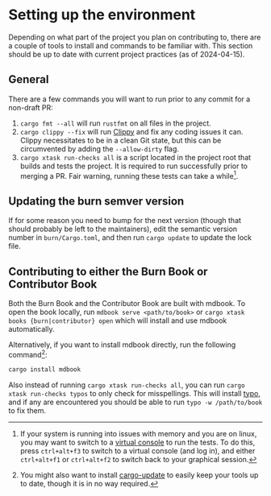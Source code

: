 # Setting up the environment

Depending on what part of the project you plan on contributing to, there are a couple of tools to
install and commands to be familiar with. This section should be up to date with current project
practices (as of 2024-04-15).

## General

There are a few commands you will want to run prior to any commit for a non-draft PR:

1. `cargo fmt --all` will run `rustfmt` on all files in the project.
2. `cargo clippy --fix` will run [Clippy](https://github.com/rust-lang/rust-clippy) and fix any
   coding issues it can. Clippy necessitates to be in a clean Git state, but this can be
   circumvented by adding the `--allow-dirty` flag.
3. `cargo xtask run-checks all` is a script located in the project root that builds and tests the
   project. It is required to run successfully prior to merging a PR. Fair warning, running these
   tests can take a while[^linux_mem_note].

## Updating the burn semver version

If for some reason you need to bump for the next version (though that should probably be left to the
maintainers), edit the semantic version number in `burn/Cargo.toml`, and then run `cargo update` to
update the lock file.

## Contributing to either the Burn Book or Contributor Book

Both the Burn Book and the Contributor Book are built with mdbook. To open the book locally, run
`mdbook serve <path/to/book>` or `cargo xtask books {burn|contributor} open` which will install and
use mdbook automatically.

Alternatively, if you want to install mdbook directly, run the following command[^update_note]:

```bash
cargo install mdbook
```

Also instead of running `cargo xtask run-checks all`, you can run `cargo xtask run-checks typos` to
only check for misspellings. This will install [typo](https://crates.io/crates/typos-cli), and if
any are encountered you should be able to run `typo -w /path/to/book` to fix them.

[^linux_mem_note]: If your system is running into issues with memory and you are on linux, you may want to switch
    to a [virtual console](https://wiki.archlinux.org/title/Linux_console#Virtual_consoles) to run
    the tests. To do this, press `ctrl+alt+f3` to switch to a virtual console (and log in), and
    either `ctrl+alt+f1` or `ctrl+alt+f2` to switch back to your graphical session.

[^update_note]: You might also want to install [cargo-update](https://github.com/nabijaczleweli/cargo-update) to
    easily keep your tools up to date, though it is in no way required.

